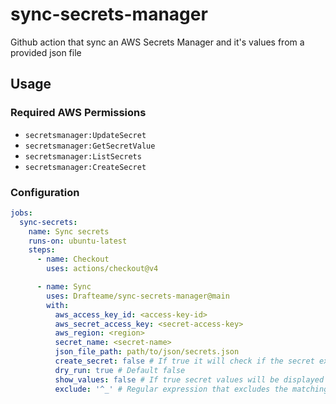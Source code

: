 # sync-secrets-manager

Github action that sync an AWS Secrets Manager and it's values from a provided json file

## Usage

### Required AWS Permissions

- `secretsmanager:UpdateSecret`
- `secretsmanager:GetSecretValue`
- `secretsmanager:ListSecrets`
- `secretsmanager:CreateSecret`

### Configuration

```yml
jobs:
  sync-secrets:
    name: Sync secrets
    runs-on: ubuntu-latest
    steps:
      - name: Checkout
        uses: actions/checkout@v4

      - name: Sync
        uses: Drafteame/sync-secrets-manager@main
        with:
          aws_access_key_id: <access-key-id>
          aws_secret_access_key: <secret-access-key>
          aws_region: <region>
          secret_name: <secret-name>
          json_file_path: path/to/json/secrets.json
          create_secret: false # If true it will check if the secret exists or not to create it before execute sync (default false)
          dry_run: true # Default false
          show_values: false # If true secret values will be displayed on action logs (default false)
          exclude: '^_' # Regular expression that excludes the matching keys to be synced (default '^_')
```
